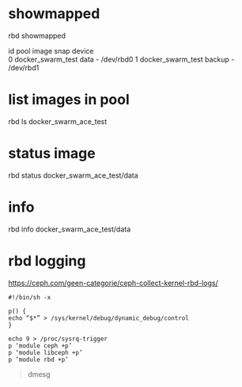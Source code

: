 

# showmapped

rbd showmapped

id pool                  image  snap device    
0  docker_swarm_test data   -    /dev/rbd0
1  docker_swarm_test backup -    /dev/rbd1

# list images in pool

rbd ls docker_swarm_ace_test

# status image

rbd status docker_swarm_ace_test/data

# info

rbd info docker_swarm_ace_test/data

# rbd logging

https://ceph.com/geen-categorie/ceph-collect-kernel-rbd-logs/

```
#!/bin/sh -x

p() {
echo “$*” > /sys/kernel/debug/dynamic_debug/control
}

echo 9 > /proc/sysrq-trigger
p ‘module ceph +p’
p ‘module libceph +p’
p ‘module rbd +p’
```

> dmesg
